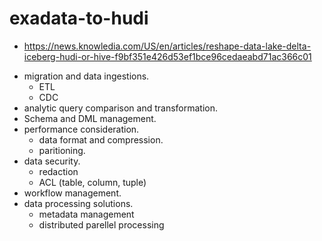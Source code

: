 # exadata-to-hudi

* https://news.knowledia.com/US/en/articles/reshape-data-lake-delta-iceberg-hudi-or-hive-f9bf351e426d53ef1bce96cedaeabd71ac366c01

- migration and data ingestions.
    - ETL
    - CDC
- analytic query comparison and transformation.
- Schema and DML management.
- performance consideration.
    - data format and compression.
    - paritioning. 
- data security.
    - redaction
    - ACL (table, column, tuple)
- workflow management.
- data processing solutions.
    - metadata management
    - distributed parellel processing
